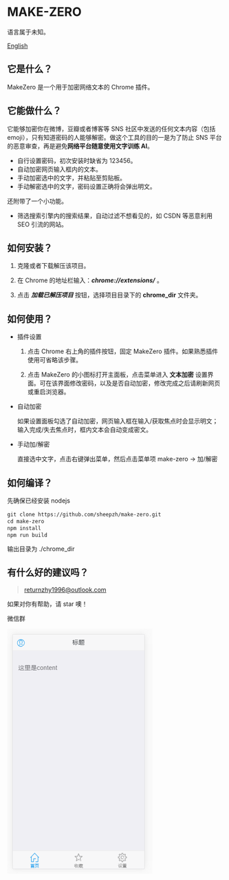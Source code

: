 # MAKE-ZERO
语言属于未知。

[English](README.en.md)

## 它是什么？

MakeZero 是一个用于加密网络文本的 Chrome 插件。

## 它能做什么？

它能够加密你在微博，豆瓣或者博客等 SNS 社区中发送的任何文本内容（包括emoji），只有知道密码的人能够解密。做这个工具的目的一是为了防止 SNS 平台的恶意审查，再是避免**网络平台随意使用文字训练 AI**。

+ 自行设置密码，初次安装时缺省为 123456。
+ 自动加密网页输入框内的文本。
+ 手动加密选中的文字，并粘贴至剪贴板。
+ 手动解密选中的文字，密码设置正确将会弹出明文。

还附带了一个小功能。

+ 筛选搜索引擎内的搜索结果，自动过滤不想看见的，如 CSDN 等恶意利用 SEO 引流的网站。

## 如何安装？

1. 克隆或者下载解压该项目。

2. 在 Chrome 的地址栏输入：***chrome://extensions/*** 。

3. 点击 ***加载已解压项目*** 按钮，选择项目目录下的 **chrome_dir** 文件夹。

## 如何使用？

+ 插件设置

  1. 点击 Chrome 右上角的插件按钮，固定 MakeZero 插件。如果熟悉插件使用可省略该步骤。

  2. 点击 MakeZero 的小图标打开主面板，点击菜单进入 **文本加密** 设置界面。可在该界面修改密码，以及是否自动加密，修改完成之后请刷新网页或重启浏览器。

+ 自动加密

  如果设置面板勾选了自动加密，网页输入框在输入/获取焦点时会显示明文；输入完成/失去焦点时，框内文本会自动变成密文。

+ 手动加/解密
  
  直接选中文字，点击右键弹出菜单，然后点击菜单项 make-zero -> 加/解密

## 如何编译？

先确保已经安装 nodejs

```shell
git clone https://github.com/sheepzh/make-zero.git
cd make-zero
npm install
npm run build
```
输出目录为 ./chrome_dir

## 有什么好的建议吗？

> returnzhy1996@outlook.com


如果对你有帮助，请 star 噢！  

微信群

![Image text](https://raw.githubusercontent.com/hongmaju/light7Local/master/img/productShow/20170518152848.png)



